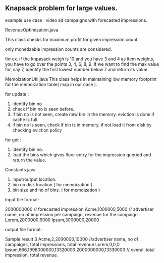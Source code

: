 Knapsack problem for large values.
----------------------------------

example use case : video ad campaigns with forecasted impressions.

RevenueOptimization.java

  This class checks for maximum profit for given impression count.

  only monetizable impression counts are considered.

  for ex. if the knpasack weigh is 10 and you have 3 and 4 as item weights, you have to go over the points 3, 4, 6, 8, 9.
  If we want to find the max value for, say 7, identify the first lowest number below 7 and return its value.

MemoizationUtil.java
  This class helps in maintaining low memory footprint for the memoization table( map in our case ).

  for update :
  1) identify bin no
  2) check if bin no is seen before.
  3) if bin no is not seen, create new bin in the memory. eviction is done if cache is full.
  4) if bin no is seen, check if bin is in memory, if not load it from disk by checking eviction policy

  for get :
  1) identify bin no.
  2) load the bins which gives floor entry for the impression queried and return the value.



Constants.java

 1) input/output location.
 2) bin on disk location.( for memoization )
 2) bin size and no of bins. ( for memoization )


Input file format:

2000000000 // forecasted impression
Acme,1000000,5000 // advertiser name, no of impression per campaign, revenue for the campaign
Lorem,2000000,9000
Ipsum,3000000,20000


output file format:

Sample result 3
Acme,2,2000000,10000 //advertiser name, no of campaigns, total impressions, total revenue
Lorem,0,0,0
Ipsum,666,1998000000,13320000
2000000000,13330000 // overall total impression, total revenue.



